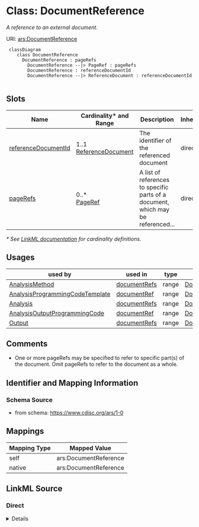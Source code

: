 # Class: DocumentReference

_A reference to an external document._




URI: [ars:DocumentReference](https://www.cdisc.org/ars/1-0/DocumentReference)




```mermaid
 classDiagram
    class DocumentReference
      DocumentReference : pageRefs
        DocumentReference --|> PageRef : pageRefs
        DocumentReference : referenceDocumentId
        DocumentReference --|> ReferenceDocument : referenceDocumentId
        
```


<!-- no inheritance hierarchy -->


## Slots

| Name | Cardinality* and Range | Description | Inheritance |
| ---  | --- | --- | --- |
| [referenceDocumentId](referenceDocumentId.md) | 1..1 <br/> [ReferenceDocument](ReferenceDocument.md) | The identifier of the referenced document | direct |
| [pageRefs](pageRefs.md) | 0..* <br/> [PageRef](PageRef.md) | A list of references to specific parts of a document, which may be referenced... | direct |

_* See [LinkML documentation](https://linkml.io/linkml/schemas/slots.html#slot-cardinality) for cardinality definitions._




## Usages

| used by | used in | type | used |
| ---  | --- | --- | --- |
| [AnalysisMethod](AnalysisMethod.md) | [documentRefs](documentRefs.md) | range | [DocumentReference](DocumentReference.md) |
| [AnalysisProgrammingCodeTemplate](AnalysisProgrammingCodeTemplate.md) | [documentRef](documentRef.md) | range | [DocumentReference](DocumentReference.md) |
| [Analysis](Analysis.md) | [documentRefs](documentRefs.md) | range | [DocumentReference](DocumentReference.md) |
| [AnalysisOutputProgrammingCode](AnalysisOutputProgrammingCode.md) | [documentRef](documentRef.md) | range | [DocumentReference](DocumentReference.md) |
| [Output](Output.md) | [documentRefs](documentRefs.md) | range | [DocumentReference](DocumentReference.md) |






## Comments

* One or more pageRefs may be specified to refer to specific part(s) of the document. Omit pageRefs to refer to the document as a whole.

## Identifier and Mapping Information







### Schema Source


* from schema: https://www.cdisc.org/ars/1-0





## Mappings

| Mapping Type | Mapped Value |
| ---  | ---  |
| self | ars:DocumentReference |
| native | ars:DocumentReference |





## LinkML Source

<!-- TODO: investigate https://stackoverflow.com/questions/37606292/how-to-create-tabbed-code-blocks-in-mkdocs-or-sphinx -->

### Direct

<details>
```yaml
name: DocumentReference
description: A reference to an external document.
comments:
- One or more pageRefs may be specified to refer to specific part(s) of the document.
  Omit pageRefs to refer to the document as a whole.
from_schema: https://www.cdisc.org/ars/1-0
rank: 1000
slots:
- referenceDocumentId
- pageRefs

```
</details>

### Induced

<details>
```yaml
name: DocumentReference
description: A reference to an external document.
comments:
- One or more pageRefs may be specified to refer to specific part(s) of the document.
  Omit pageRefs to refer to the document as a whole.
from_schema: https://www.cdisc.org/ars/1-0
rank: 1000
attributes:
  referenceDocumentId:
    name: referenceDocumentId
    description: The identifier of the referenced document.
    from_schema: https://www.cdisc.org/ars/1-0
    rank: 1000
    alias: referenceDocumentId
    owner: DocumentReference
    domain_of:
    - DocumentReference
    range: ReferenceDocument
    required: true
    inlined: false
  pageRefs:
    name: pageRefs
    description: A list of references to specific parts of a document, which may be
      referenced as a list of one or more page numbers, a range of page numbers, or
      a list of named destinations in the document (e.g. bookmarks).
    from_schema: https://www.cdisc.org/ars/1-0
    rank: 1000
    multivalued: true
    alias: pageRefs
    owner: DocumentReference
    domain_of:
    - DocumentReference
    range: PageRef
    inlined: true
    inlined_as_list: true
    any_of:
    - range: PageNumberListRef
    - range: PageNumberRangeRef
    - range: PageNameRef

```
</details>
